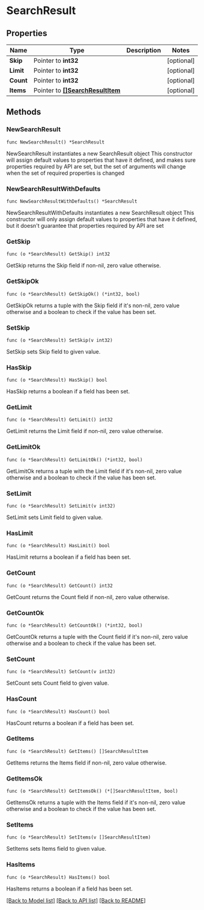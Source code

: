 # SearchResult

## Properties

Name | Type | Description | Notes
------------ | ------------- | ------------- | -------------
**Skip** | Pointer to **int32** |  | [optional] 
**Limit** | Pointer to **int32** |  | [optional] 
**Count** | Pointer to **int32** |  | [optional] 
**Items** | Pointer to [**[]SearchResultItem**](SearchResultItem.md) |  | [optional] 

## Methods

### NewSearchResult

`func NewSearchResult() *SearchResult`

NewSearchResult instantiates a new SearchResult object
This constructor will assign default values to properties that have it defined,
and makes sure properties required by API are set, but the set of arguments
will change when the set of required properties is changed

### NewSearchResultWithDefaults

`func NewSearchResultWithDefaults() *SearchResult`

NewSearchResultWithDefaults instantiates a new SearchResult object
This constructor will only assign default values to properties that have it defined,
but it doesn't guarantee that properties required by API are set

### GetSkip

`func (o *SearchResult) GetSkip() int32`

GetSkip returns the Skip field if non-nil, zero value otherwise.

### GetSkipOk

`func (o *SearchResult) GetSkipOk() (*int32, bool)`

GetSkipOk returns a tuple with the Skip field if it's non-nil, zero value otherwise
and a boolean to check if the value has been set.

### SetSkip

`func (o *SearchResult) SetSkip(v int32)`

SetSkip sets Skip field to given value.

### HasSkip

`func (o *SearchResult) HasSkip() bool`

HasSkip returns a boolean if a field has been set.

### GetLimit

`func (o *SearchResult) GetLimit() int32`

GetLimit returns the Limit field if non-nil, zero value otherwise.

### GetLimitOk

`func (o *SearchResult) GetLimitOk() (*int32, bool)`

GetLimitOk returns a tuple with the Limit field if it's non-nil, zero value otherwise
and a boolean to check if the value has been set.

### SetLimit

`func (o *SearchResult) SetLimit(v int32)`

SetLimit sets Limit field to given value.

### HasLimit

`func (o *SearchResult) HasLimit() bool`

HasLimit returns a boolean if a field has been set.

### GetCount

`func (o *SearchResult) GetCount() int32`

GetCount returns the Count field if non-nil, zero value otherwise.

### GetCountOk

`func (o *SearchResult) GetCountOk() (*int32, bool)`

GetCountOk returns a tuple with the Count field if it's non-nil, zero value otherwise
and a boolean to check if the value has been set.

### SetCount

`func (o *SearchResult) SetCount(v int32)`

SetCount sets Count field to given value.

### HasCount

`func (o *SearchResult) HasCount() bool`

HasCount returns a boolean if a field has been set.

### GetItems

`func (o *SearchResult) GetItems() []SearchResultItem`

GetItems returns the Items field if non-nil, zero value otherwise.

### GetItemsOk

`func (o *SearchResult) GetItemsOk() (*[]SearchResultItem, bool)`

GetItemsOk returns a tuple with the Items field if it's non-nil, zero value otherwise
and a boolean to check if the value has been set.

### SetItems

`func (o *SearchResult) SetItems(v []SearchResultItem)`

SetItems sets Items field to given value.

### HasItems

`func (o *SearchResult) HasItems() bool`

HasItems returns a boolean if a field has been set.


[[Back to Model list]](../README.md#documentation-for-models) [[Back to API list]](../README.md#documentation-for-api-endpoints) [[Back to README]](../README.md)


